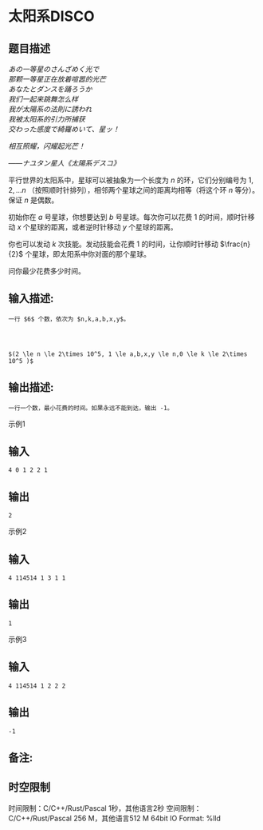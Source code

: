 # 太阳系DISCO

## 题目描述

_あの一等星のさんざめく光で_  
_那颗一等星正在放着喧嚣的光芒_  
_あなたとダンスを踊ろうか_  
_我们一起来跳舞怎么样_  
_我が太陽系の法則に誘われ_  
_我被太阳系的引力所捕获_  
_交わった感度で綺羅めいて、星ッ！_  


_相互照耀，闪耀起光芒！_

_——ナユタン星人《太陽系デスコ》_  


  


平行世界的太阳系中，星球可以被抽象为一个长度为 $n$ 的环，它们分别编号为 $1,2,\dots n$ （按照顺时针排列），相邻两个星球之间的距离均相等（将这个环 $n$ 等分）。保证 $n$ 是偶数。  
  
初始你在 $a$ 号星球，你想要达到 $b$ 号星球。每次你可以花费 $1$ 的时间，顺时针移动 $x$ 个星球的距离，或者逆时针移动 $y$ 个星球的距离。  
  
你也可以发动 $k$ 次技能。发动技能会花费 $1$ 的时间，让你顺时针移动 $\frac{n}{2}$ 个星球，即太阳系中你对面的那个星球。  
  
问你最少花费多少时间。  


## 输入描述:
    
    
    一行 $6$ 个数，依次为 $n,k,a,b,x,y$。
    
      
    
    
    $(2 \le n \le 2\times 10^5, 1 \le a,b,x,y \le n,0 \le k \le 2\times 10^5 )$  
    

## 输出描述:
    
    
    一行一个数，最小花费的时间。如果永远不能到达，输出 -1。

示例1 

## 输入
    
    
    4 0 1 2 2 1

## 输出
    
    
    2

示例2 

## 输入
    
    
    4 114514 1 3 1 1

## 输出
    
    
    1

示例3 

## 输入
    
    
    4 114514 1 2 2 2

## 输出
    
    
    -1

## 备注:
    
    
      
    


## 时空限制

时间限制：C/C++/Rust/Pascal 1秒，其他语言2秒
空间限制：C/C++/Rust/Pascal 256 M，其他语言512 M
64bit IO Format: %lld